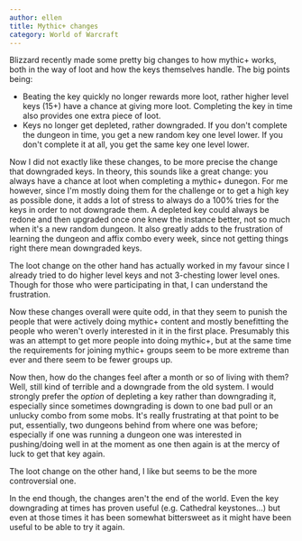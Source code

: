 ```yaml
---
author: ellen
title: Mythic+ changes
category: World of Warcraft
---
```


Blizzard recently made some pretty big changes to how mythic+ works, both in the way of loot and how the keys themselves handle. The big points being:

- Beating the key quickly no longer rewards more loot, rather higher level keys (15+) have a chance at giving more loot. Completing the key in time also provides one extra piece of loot.
- Keys no longer get depleted, rather downgraded. If you don't complete the dungeon in time, you get a new random key one level lower. If you don't complete it at all, you get the same key one level lower.

Now I did not exactly like these changes, to be more precise the change that downgraded keys. In theory, this sounds like a great change: you always have a chance at loot when completing a mythic+ dunegon. For me however, since I'm mostly doing them for the challenge or to get a high key as possible done, it adds a lot of stress to always do a 100% tries for the keys in order to not downgrade them. A depleted key could always be redone and then upgraded once one knew the instance better, not so much when it's a new random dungeon. It also greatly adds to the frustration of learning the dungeon and affix combo every week, since not getting things right there mean downgraded keys.

The loot change on the other hand has actually worked in my favour since I already tried to do higher level keys and not 3-chesting lower level ones. Though for those who were participating in that, I can understand the frustration.

Now these changes overall were quite odd, in that they seem to punish the people that were actively doing mythic+ content and mostly benefitting the people who weren't overly interested in it in the first place. Presumably this was an attempt to get more people into doing mythic+, but at the same time the requirements for joining mythic+ groups seem to be more extreme than ever and there seem to be fewer groups up.

Now then, how do the changes feel after a month or so of living with them? Well, still kind of terrible and a downgrade from the old system. I would strongly prefer the _option_ of depleting a key rather than downgrading it, especially since sometimes downgrading is down to one bad pull or an unlucky combo from some mobs. It's really frustrating at that point to be put, essentially, two dungeons behind from where one was before; especially if one was running a dungeon one was interested in pushing/doing well in at the moment as one then again is at the mercy of luck to get that key again.

The loot change on the other hand, I like but seems to be the more controversial one.

In the end though, the changes aren't the end of the world. Even the key downgrading at times has proven useful (e.g. Cathedral keystones...) but even at those times it has been somewhat bittersweet as it might have been useful to be able to try it again.